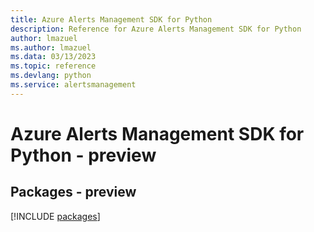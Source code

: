 ```yaml
---
title: Azure Alerts Management SDK for Python
description: Reference for Azure Alerts Management SDK for Python
author: lmazuel
ms.author: lmazuel
ms.data: 03/13/2023
ms.topic: reference
ms.devlang: python
ms.service: alertsmanagement
---
```

# Azure Alerts Management SDK for Python - preview
## Packages - preview
[!INCLUDE [packages](alerts-management-index.md)]